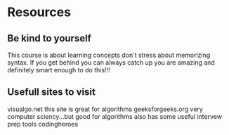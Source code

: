 # Resources

## Be kind to yourself
This course is about learning concepts don't stress about memorizing syntax.
If you get behind you can always catch up you are amazing and definitely smart enough to do this!!!


## Usefull sites to visit
visualgo.net this site is great for algorithms
geeksforgeeks.org very computer sciency...but good for algorithms also has some useful intervew prep tools
codingheroes